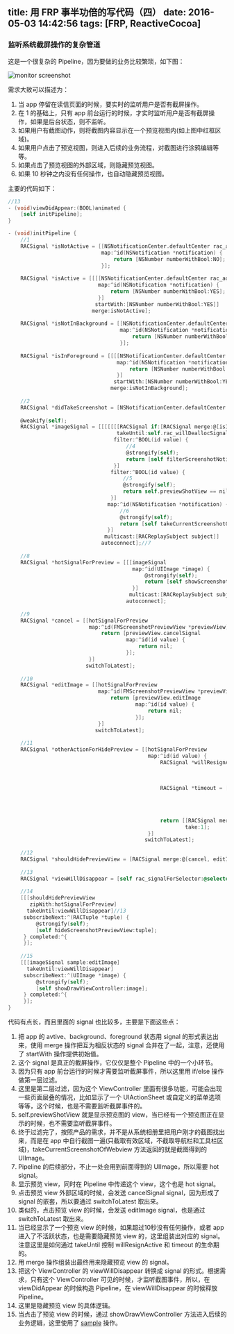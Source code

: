 title: 用 FRP 事半功倍的写代码（四）
date: 2016-05-03 14:42:56
tags: [FRP, ReactiveCocoa]
---

### 监听系统截屏操作的复杂管道

这是一个很复杂的 Pipeline，因为要做的业务比较繁琐，如下图：

![monitor screenshot](/images/monitor_screenshot.png)

需求大致可以描述为：

1. 当 app 停留在读信页面的时候，要实时的监听用户是否有截屏操作。
2. 在 1 的基础上，只有 app 前台运行的时候，才实时监听用户是否有截屏操作，如果是后台状态，则不监听。
3. 如果用户有截图动作，则将截图内容显示在一个预览视图内(如上图中红框区域)。
4. 如果用户点击了预览视图，则进入后续的业务流程，对截图进行涂鸦编辑等等。
5. 如果点击了预览视图的外部区域，则隐藏预览视图。
6. 如果 10 秒钟之内没有任何操作，也自动隐藏预览视图。

主要的代码如下：

``` objectivec
//13
- (void)viewDidAppear:(BOOL)animated {
    [self initPipeline];
}

- (void)initPipeline {
    //1
    RACSignal *isNotActive = [[NSNotificationCenter.defaultCenter rac_addObserverForName:UIApplicationWillResignActiveNotification object:nil]
                              map:^id(NSNotification *notification) {
                                  return [NSNumber numberWithBool:NO];
                              }];
    
    RACSignal *isActive = [[[[NSNotificationCenter.defaultCenter rac_addObserverForName:UIApplicationDidBecomeActiveNotification object:nil]
                             map:^id(NSNotification *notification) {
                                 return [NSNumber numberWithBool:YES];
                             }]
                            startWith:[NSNumber numberWithBool:YES]]
                           merge:isNotActive];
    
    RACSignal *isNotInBackground = [[NSNotificationCenter.defaultCenter rac_addObserverForName:UIApplicationDidEnterBackgroundNotification object:nil]
                                    map:^id(NSNotification *notification) {
                                        return [NSNumber numberWithBool:NO];
                                    }];
    
    RACSignal *isInForeground = [[[[NSNotificationCenter.defaultCenter rac_addObserverForName:UIApplicationWillEnterForegroundNotification object:nil]
                                   map:^id(NSNotification *notification) {
                                       return [NSNumber numberWithBool:YES];
                                   }]
                                  startWith:[NSNumber numberWithBool:YES]]
                                 merge:isNotInBackground];
    
    //2
    RACSignal *didTakeScreenshot = [NSNotificationCenter.defaultCenter rac_addObserverForName:UIApplicationUserDidTakeScreenshotNotification object:nil];
    
    @weakify(self);
    RACSignal *imageSignal = [[[[[[[RACSignal if:[RACSignal merge:@[isInForeground, isActive]] then:didTakeScreenshot else:[RACSignal never]] //3
                                   takeUntil:self.rac_willDeallocSignal]
                                  filter:^BOOL(id value) {
                                      //4
                                      @strongify(self);
                                      return [self filterScreenshotNotification];
                                  }]
                                 filter:^BOOL(id value) {
                                     //5
                                     @strongify(self);
                                     return self.previewShotView == nil;
                                 }]
                                map:^id(NSNotification *notification) {
                                    //6
                                    @strongify(self);
                                    return [self takeCurrentScreenshotOfWebview];
                                }]
                               multicast:[RACReplaySubject subject]]
                              autoconnect];//7
    
    //8
    RACSignal *hotSignalForPreview = [[[imageSignal
                                        map:^id(UIImage *image) {
                                            @strongify(self);
                                            return [self showScreenshotPreviewView:image];
                                        }]
                                       multicast:[RACReplaySubject subject]]
                                      autoconnect];
    
    //9
    RACSignal *cancel = [[hotSignalForPreview
                          map:^id(FMScreenshotPreviewView *previewView) {
                              return [previewView.cancelSignal
                                      map:^id(id value) {
                                          return nil;
                                      }];
                          }]
                         switchToLatest];
    
    //10
    RACSignal *editImage = [[hotSignalForPreview
                             map:^id(FMScreenshotPreviewView *previewView) {
                                 return [previewView.editImage
                                         map:^id(id value) {
                                             return nil;
                                         }];
                             }]
                            switchToLatest];
    
    //11
    RACSignal *otherActionForHidePreview = [[hotSignalForPreview
                                             map:^id(id value) {
                                                 RACSignal *willResignActive = [[[NSNotificationCenter.defaultCenter rac_addObserverForName:UIApplicationWillResignActiveNotification object:nil]
                                                                                 take:1]
                                                                                takeUntil:[RACSignal merge:@[cancel, editImage]]];
                                                 
                                                 RACSignal *timeout = [[[RACSignal return:nil]
                                                                        delay:10.0]
                                                                       takeUntil:[RACSignal merge:@[cancel, editImage, willResignActive]]];
                                                 
                                                 
                                                 return [[RACSignal merge:@[timeout, willResignActive]]
                                                         take:1];
                                             }]
                                            switchToLatest];
    
    //12
    RACSignal *shouldHidePreviewView = [RACSignal merge:@[cancel, editImage, otherActionForHidePreview]];
    
    //13
    RACSignal *viewWillDisappear = [self rac_signalForSelector:@selector(viewWillDisappear:)];
    
    //14
    [[[shouldHidePreviewView
       zipWith:hotSignalForPreview]
      takeUntil:viewWillDisappear]//13
     subscribeNext:^(RACTuple *tuple) {
         @strongify(self);
         [self hideScreenshotPreviewView:tuple];
     } completed:^{
     }];
    
    //15
    [[[imageSignal sample:editImage]
      takeUntil:viewWillDisappear]
     subscribeNext:^(UIImage *image) {
         @strongify(self);
         [self showDrawViewController:image];
     } completed:^{
     }];
}
```

代码有点长，而且里面的 signal 也比较多，主要是下面这些点：

1. 把 app 的 avtive、background、foreground 状态用 signal 的形式表达出来，使用 merge 操作把互为相反状态的 signal 合并在了一起，注意，还使用了 startWith 操作提供初始值。
2. 这个 signal 是真正的截屏操作，它仅仅是整个 Pipeline 中的一个小环节。
3. 因为只有 app 前台运行的时候才需要监听截屏事件，所以这里用 if/else 操作做第一层过滤。
4. 这里是第二层过滤，因为这个 ViewController 里面有很多功能，可能会出现一些页面层叠的情况，比如显示了一个 UIActionSheet 或自定义的菜单选项等等，这个时候，也是不需要监听截屏事件的。
5. self.previewShotView 就是显示预览图的 view，当已经有一个预览图正在显示的时候，也不需要监听截屏事件。
6. 终于过滤完了，按照产品的需求，并不是从系统相册里把用户刚才的截图找出来，而是在 app 中自行截图一遍(只截取有效区域，不截取导航栏和工具栏区域)，takeCurrentScreenshotOfWebview 方法返回的就是截图得到的 UIImage。
7. Pipeline 的后续部分，不止一处会用到前面得到的 UIImage，所以需要 hot signal。
8. 显示预览 view，同时在 Pipeline 中传递这个 view，这个也是 hot signal。
9. 点击预览 view 外部区域的时候，会发送 cancelSignal signal，因为形成了 signal 的嵌套，所以要通过 switchToLatest 取出来。
10. 类似的，点击预览 view 的时候，会发送 editImage signal，也是通过 switchToLatest 取出来。
11. 当已经显示了一个预览 view 的时候，如果超过10秒没有任何操作，或者 app 进入了不活跃状态，也是需要隐藏预览 view 的，这里组装出对应的 signal。注意这里是如何通过 takeUntil 控制 willResignActive 和 timeout 的生命期的。
12. 用 merge 操作组装出最终用来隐藏预览 view 的 signal。
13. 把这个 ViewController 的 viewWillDisappear 转换成 signal 的形式。根据需求，只有这个 ViewController 可见的时候，才监听截图事件，所以，在 viewDidAppear 的时候构造 Pipeline，在 viewWillDisappear 的时候释放 Pipeline。
14. 这里是隐藏预览 view 的具体逻辑。
15. 当点击了预览 view 的时候，通过 showDrawViewController 方法进入后续的业务逻辑，这里使用了 [sample](http://rxmarbles.com/#sample) 操作。
